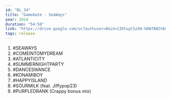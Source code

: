 ```yaml
---
id: "BL_34"
title: "GameGate - SeaWays"
year: 2014
duration: "54:58"
link: "https://drive.google.com/uc?authuser=0&id=1IKtuyCSzXH-hKW7ANIVAnN0nobdtEEly&export=download"
tags: release
---
```


01. #SEAWAYS
02. #COMEINTOMYDREAM
03. #ATLANTICITY
04. #SUMMERNIGHTPARTY
05. #DANCESWANCE
06. #KONAMIBOY
07. #HAPPYISLAND
08. #SOURMILK (feat. Jiffypop23)
09. #PURPLEDRANK (Crappy bonus mix)
